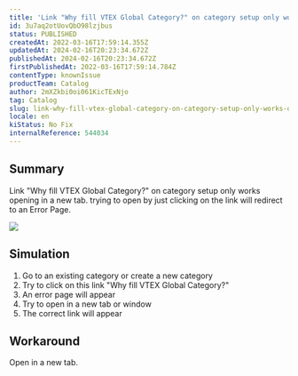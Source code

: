 ```yaml
---
title: 'Link "Why fill VTEX Global Category?" on category setup only works opening in a new tab'
id: 3u7aq2otUovQbO98lzjbus
status: PUBLISHED
createdAt: 2022-03-16T17:59:14.355Z
updatedAt: 2024-02-16T20:23:34.672Z
publishedAt: 2024-02-16T20:23:34.672Z
firstPublishedAt: 2022-03-16T17:59:14.784Z
contentType: knownIssue
productTeam: Catalog
author: 2mXZkbi0oi061KicTExNjo
tag: Catalog
slug: link-why-fill-vtex-global-category-on-category-setup-only-works-opening-in-a-new-tab
locale: en
kiStatus: No Fix
internalReference: 544034
---
```


## Summary


Link "Why fill VTEX Global Category?" on category setup only works opening in a new tab. trying to open by just clicking on the link will redirect to an Error Page.

 ![](https://vtexhelp.zendesk.com/attachments/token/Hhun8gyXHxWgk1qnUHWreWIBo/?name=image.png)


##

## Simulation



1. Go to an existing category or create a new category
2. Try to click on this link "Why fill VTEX Global Category?"
3. An error page will appear
4. Try to open in a new tab or window
5. The correct link will appear


##

## Workaround


Open in a new tab.

